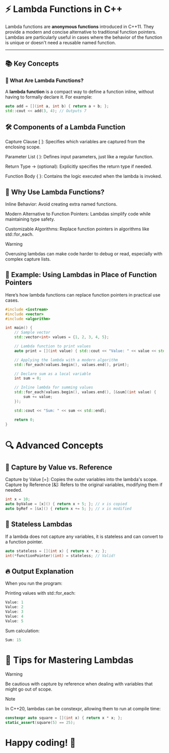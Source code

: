 # ⚡ Lambda Functions in C++

Lambda functions are **anonymous functions** introduced in C++11. They provide a modern and concise alternative to traditional function pointers. Lambdas are particularly useful in cases where the behavior of the function is unique or doesn't need a reusable named function.

---

## 📚 Key Concepts

### 🔧 What Are Lambda Functions?

A **lambda function** is a compact way to define a function inline, without having to formally declare it. For example:
```cpp
auto add = [](int a, int b) { return a + b; };
std::cout << add(3, 4); // Outputs 7
```

## 🛠️ Components of a Lambda Function

Capture Clause [ ]: Specifies which variables are captured from the enclosing scope.

Parameter List ( ): Defines input parameters, just like a regular function.

Return Type -> (optional): Explicitly specifies the return type if needed.

Function Body { }: Contains the logic executed when the lambda is invoked.

## 🎯 Why Use Lambda Functions?

Inline Behavior: Avoid creating extra named functions.

Modern Alternative to Function Pointers: Lambdas simplify code while maintaining type safety.

Customizable Algorithms: Replace function pointers in algorithms like std::for_each.

> [!WARNING]  
> Overusing lambdas can make code harder to debug or read, especially with complex capture lists.

## 🚀 Example: Using Lambdas in Place of Function Pointers
Here’s how lambda functions can replace function pointers in practical use cases.

```cpp
#include <iostream>
#include <vector>
#include <algorithm>

int main() {
    // Sample vector
    std::vector<int> values = {1, 2, 3, 4, 5};

    // Lambda function to print values
    auto print = [](int value) { std::cout << "Value: " << value << std::endl; };

    // Applying the lambda with a modern algorithm
    std::for_each(values.begin(), values.end(), print);

    // Declare sum as a local variable
    int sum = 0;

    // Inline lambda for summing values
    std::for_each(values.begin(), values.end(), [&sum](int value) {
        sum += value;
    });

    std::cout << "Sum: " << sum << std::endl;

    return 0;
}

```

# 🔍 Advanced Concepts

## 🌟 Capture by Value vs. Reference
Capture by Value [=]: Copies the outer variables into the lambda's scope.
Capture by Reference [&]: Refers to the original variables, modifying them if needed.

```cpp
int x = 10;
auto byValue = [x]() { return x + 5; }; // x is copied
auto byRef = [&x]() { return x += 5; }; // x is modified
```

## 🔧 Stateless Lambdas

If a lambda does not capture any variables, it is stateless and can convert to a function pointer.

```cpp
auto stateless = [](int x) { return x * x; };
int(*functionPointer)(int) = stateless; // Valid!
```
## 🔥 Output Explanation

When you run the program:

Printing values with std::for_each:

```cpp
Value: 1
Value: 2
Value: 3
Value: 4
Value: 5
```
Sum calculation:

```cpp
Sum: 15
```

# 📝 Tips for Mastering Lambdas

> [!WARNING]
> Be cautious with capture by reference when dealing with variables that might go out of scope.

> [!NOTE]
> In C++20, lambdas can be constexpr, allowing them to run at compile time:

```cpp
constexpr auto square = [](int x) { return x * x; };
static_assert(square(5) == 25);
```

# Happy coding! 🚀
